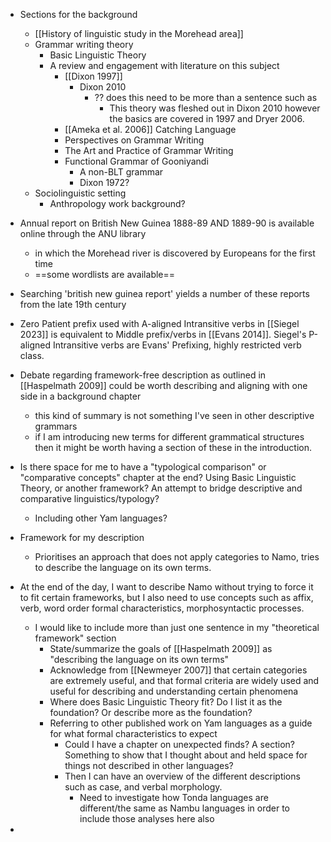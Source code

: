 - Sections for the background
	- [[History of linguistic study in the Morehead area]]
	- Grammar writing theory
		- Basic Linguistic Theory
		- A review and engagement with literature on this subject
			- [[Dixon 1997]]
				- Dixon 2010 
					- ?? does this need to be more than a sentence such as 
						- This theory was fleshed out in Dixon 2010 however the basics are covered in 1997 and Dryer 2006.
			- [[Ameka et al. 2006]] Catching Language
			- Perspectives on Grammar Writing
			- The Art and Practice of Grammar Writing
			-  Functional Grammar of Gooniyandi
				- A non-BLT grammar
				- Dixon 1972?
	- Sociolinguistic setting
		- Anthropology work background?

- Annual report on British New Guinea 1888-89 AND 1889-90 is available online through the ANU library
	- in which the Morehead river is discovered by Europeans for the first time
	- ==some wordlists are available==
- Searching 'british new guinea report' yields a number of these reports from the late 19th century

- Zero Patient prefix used with A-aligned Intransitive verbs in [[Siegel 2023]] is equivalent to Middle prefix/verbs in [[Evans 2014]]. Siegel's P-aligned Intransitive verbs are Evans' Prefixing, highly restricted verb class.

- Debate regarding framework-free description as outlined in [[Haspelmath 2009]] could be worth describing and aligning with one side in a background chapter
	- this kind of summary is not something I've seen in other descriptive grammars
	- if I am introducing new terms for different grammatical structures then it might be worth having a section of these in the introduction.
- Is there space for me to have a "typological comparison" or "comparative concepts" chapter at the end? Using Basic Linguistic Theory, or another framework? An attempt to bridge descriptive and comparative linguistics/typology?
	- Including other Yam languages?

- Framework for my description
	- Prioritises an approach that does not apply categories to Namo, tries to describe the language on its own terms.
- At the end of the day, I want to describe Namo without trying to force it to fit certain frameworks, but I also need to use concepts such as affix, verb, word order formal characteristics, morphosyntactic processes. 
	- I would like to include more than just one sentence in my "theoretical framework" section
		- State/summarize the goals of [[Haspelmath 2009]] as "describing the language on its own terms"
		- Acknowledge from [[Newmeyer 2007]] that certain categories are extremely useful, and that formal criteria are widely used and useful for describing and understanding certain phenomena
		- Where does Basic Linguistic Theory fit? Do I list it as the foundation? Or describe more as the foundation?
		- Referring to other published work on Yam languages as a guide for what formal characteristics to expect
			- Could I have a chapter on unexpected finds? A section? Something to show that I thought about and held space for things not described in other languages?
			- Then I can have an overview of the different descriptions such as case, and verbal morphology. 
				- Need to investigate how Tonda languages are different/the same as Nambu languages in order to include those analyses here also
- 